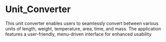 # Unit_Converter
This unit converter enables users to seamlessly convert between various units of length, weight, temperature, area, time, and mass. The application features a user-friendly, menu-driven interface for enhanced usability
